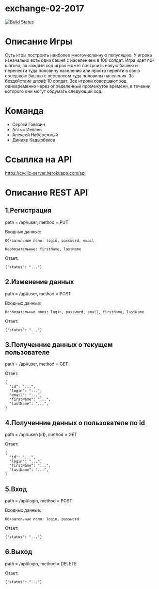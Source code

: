 # exchange-02-2017
[![Build Status](https://travis-ci.org/algys/exchange-02-2017.svg?branch=master)](https://travis-ci.org/algys/exchange-02-2017)

# Описание Игры
Суть игры построить наиболее многочисленную популяцию.
У игрока изначально есть одна башня с населением в 100 солдат.
Игра идет по-шагово, за каждый ход игрок может построить новую башню и перенести туда половину населения или просто перейти в свою соседнюю башню с переносом туда половины населения. За бездействие штраф 10 солдат. 
Все игроки совершают ход одновременно через определенный промежуток времени, в течении которого они могут обдумать следующий ход.

# Команда
* Сергей Говязин
* Алгыс Иевлев
* Алексей Набережный
* Динияр Кадырбеков

# Ссыллка на API
  https://cyclic-server.herokuapp.com/api

# Описание REST API

## 1.Регистрация

  path = /api/user, method = PUT
  
  Входных данные: 
  
    Обязательные поля: login, password, email
    
    Необязательные: firstName, lastName
           
  Ответ:
    
    {"status": "..."}
    
## 2.Изменение данных

  path = /api/user, method = POST
  
  Входных данные: 
    
    Необязательные поля: login, password, email, firstName, lastName
       
  Ответ:
    
    {"status": "..."}
    
## 3.Полученние данных о текущем пользователе

  path = /api/user, method = GET
  
  Ответ:
    
    {
      "id": "...",
      "login": "...",
      "email": "...",
      "firstName": "...",
      "lastName": "...",
    }
    
## 4.Полученние данных о пользователе по id

  path = /api/user/{id}, method = GET
       
  Ответ:
    
    {
      "id": "...",
      "login": "...",
      "firstName": "...",
      "lastName": "...",
    }
    
## 5.Вход

  path = /api/login, method = POST
  
  Входных данные: 
    
    Обязательные поля: login, password
   
  Ответ:
    
    {"status": "..."}
    
## 6.Выход

  path = /api/login, method = DELETE
   
  Ответ:
    
    {"status": "..."}





